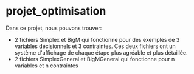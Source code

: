 # projet_optimisation

Dans ce projet, nous pouvons trouver:
- 2 fichiers Simplex et BigM qui fonctionne pour des exemples de 3 variables décisionnels et 3 contraintes. Ces deux fichiers ont un système d'affichage de chaque étape plus agréable et plus détaillée.
- 2 fichiers SimplexGeneral et BigMGeneral qui fonctionne pour n variables et n contraintes
